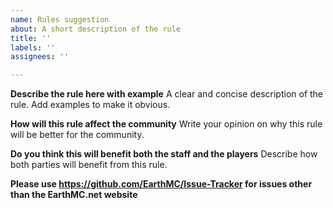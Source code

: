 ```yaml
---
name: Rules suggestion
about: A short description of the rule
title: ''
labels: ''
assignees: ''

---
```


**Describe the rule here with example**
A clear and concise description of the rule. Add examples to make it obvious.

**How will this rule affect the community**
Write your opinion on why this rule will be better for the community.

**Do you think this will benefit both the staff and the players**
Describe how both parties will benefit from this rule.

**Please use <https://github.com/EarthMC/Issue-Tracker> for issues other than the EarthMC.net website**
